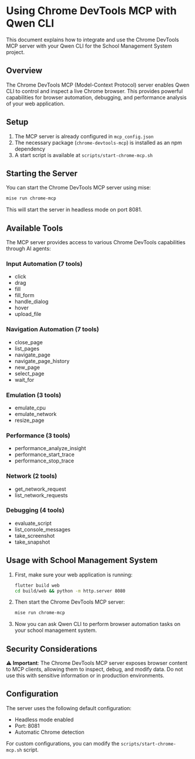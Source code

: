 # Using Chrome DevTools MCP with Qwen CLI

This document explains how to integrate and use the Chrome DevTools MCP server with your Qwen CLI for the School Management System project.

## Overview

The Chrome DevTools MCP (Model-Context Protocol) server enables Qwen CLI to control and inspect a live Chrome browser. This provides powerful capabilities for browser automation, debugging, and performance analysis of your web application.

## Setup

1. The MCP server is already configured in `mcp_config.json`
2. The necessary package (`chrome-devtools-mcp`) is installed as an npm dependency
3. A start script is available at `scripts/start-chrome-mcp.sh`

## Starting the Server

You can start the Chrome DevTools MCP server using mise:

```bash
mise run chrome-mcp
```

This will start the server in headless mode on port 8081.

## Available Tools

The MCP server provides access to various Chrome DevTools capabilities through AI agents:

### Input Automation (7 tools)
- click
- drag
- fill
- fill_form
- handle_dialog
- hover
- upload_file

### Navigation Automation (7 tools)
- close_page
- list_pages
- navigate_page
- navigate_page_history
- new_page
- select_page
- wait_for

### Emulation (3 tools)
- emulate_cpu
- emulate_network
- resize_page

### Performance (3 tools)
- performance_analyze_insight
- performance_start_trace
- performance_stop_trace

### Network (2 tools)
- get_network_request
- list_network_requests

### Debugging (4 tools)
- evaluate_script
- list_console_messages
- take_screenshot
- take_snapshot

## Usage with School Management System

1. First, make sure your web application is running:
   ```bash
   flutter build web
   cd build/web && python -m http.server 8080
   ```

2. Then start the Chrome DevTools MCP server:
   ```bash
   mise run chrome-mcp
   ```

3. Now you can ask Qwen CLI to perform browser automation tasks on your school management system.

## Security Considerations

⚠️ **Important**: The Chrome DevTools MCP server exposes browser content to MCP clients, allowing them to inspect, debug, and modify data. Do not use this with sensitive information or in production environments.

## Configuration

The server uses the following default configuration:
- Headless mode enabled
- Port: 8081
- Automatic Chrome detection

For custom configurations, you can modify the `scripts/start-chrome-mcp.sh` script.